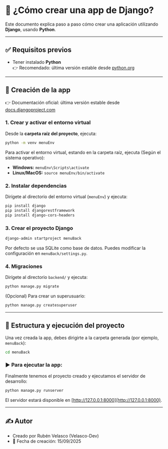 # 🚀 ¿Cómo crear una app de Django?

Este documento explica paso a paso cómo crear una aplicación utilizando **Django**, usando **Python**.

---

## ✅ Requisitos previos

- Tener instalado **Python**  
  👉 Recomendado: última versión estable desde [python.org](https://www.python.org/)

---

## 🎯 Creación de la app

👉 Documentación oficial: última versión estable desde [docs.djangoproject.com](https://docs.djangoproject.com/es/4.2/)

### 1. Crear y activar el entorno virtual

Desde la **carpeta raíz del proyecto**, ejecuta:

  ```bash
  python -m venv menuEnv
  ```

Para activar el entorno virtual, estando en la carpeta raíz, ejecuta (Según el sistema operativo):

  - **Windows:** `menuEnv\Scripts\activate`
  - **Linux/MacOS:** `source menuEnv/bin/activate`

### 2. Instalar dependencias

Dirígete al directorio del entorno virtual (`menuEnv`) y ejecuta:

  ```bash
  pip install django
  pip install djangorestframework
  pip install django-cors-headers
  ```

### 3. Crear el proyecto Django

  ```bash
  django-admin startproject menuBack
  ```

Por defecto se usa SQLite como base de datos. Puedes modificar la configuración en `menuBack/settings.py`.

### 4. Migraciones

Dirígete al directorio `backend/` y ejecuta:

  ```bash
  python manage.py migrate
  ```

(Opcional) Para crear un superusuario:

  ```bash
  python manage.py createsuperuser
  ```

---

## 📁 Estructura y ejecución del proyecto

Una vez creada la app, debes dirigirte a la carpeta generada (por ejemplo, `menuBack`):

  ```bash
  cd menuBack
  ```

### ▶️ Para ejecutar la app:

Finalmente tenemos el proyecto creado y ejecutamos el servidor de desarrollo:

  ```bash
  python manage.py runserver
  ```

El servidor estará disponible en [http://127.0.0.1:8000](http://127.0.0.1:8000).

---

## ✍️ Autor

- Creado por Rubén Velasco (Velasco-Dev)
- 📅 Fecha de creación: 15/09/2025